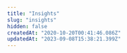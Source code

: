 ```yaml
---
title: "Insights"
slug: "insights"
hidden: false
createdAt: "2020-10-20T00:41:46.086Z"
updatedAt: "2023-09-08T15:38:21.399Z"
---
```

